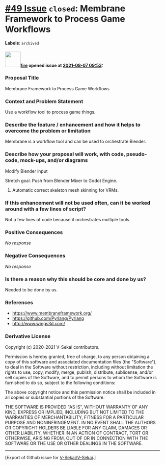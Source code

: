 # [\#49 Issue](https://github.com/V-Sekai/V-Sekai/issues/49) `closed`: Membrane Framework to Process Game Workflows
**Labels**: `archived`


#### <img src="https://avatars.githubusercontent.com/u/32321?u=c2e06a3d2b49a467aa907e54aa259516440267cc&v=4" width="50">[fire](https://github.com/fire) opened issue at [2021-08-07 09:53](https://github.com/V-Sekai/V-Sekai/issues/49):

### Proposal Title

Membrane Framework to Process Game Workflows

### Context and Problem Statement

Use a workflow tool to process game things.

### Describe the feature / enhancement and how it helps to overcome the problem or limitation

Membrane is a workflow tool and can be used to orchestrate Blender.


### Describe how your proposal will work, with code, pseudo-code, mock-ups, and/or diagrams

Modify Blender input

Stretch goal. Push from Blender Mixer to Godot Engine.

1. Automatic correct skeleton mesh skinning for VRMs.

### If this enhancement will not be used often, can it be worked around with a few lines of script?

Not a few lines of code because it orchestrates multiple tools.

### Positive Consequences

_No response_

### Negative Consequences

_No response_

### Is there a reason why this should be core and done by us?

Needed to be done by us.

### References

* https://www.membraneframework.org/
* https://github.com/Pyrlang/Pyrlang
* http://www.wings3d.com/

### Derivative License

Copyright (c) 2020-2021 V-Sekai contributors.

Permission is hereby granted, free of charge, to any person obtaining a copy
of this software and associated documentation files (the "Software"), to deal
in the Software without restriction, including without limitation the rights
to use, copy, modify, merge, publish, distribute, sublicense, and/or sell
copies of the Software, and to permit persons to whom the Software is
furnished to do so, subject to the following conditions:

The above copyright notice and this permission notice shall be included in all
copies or substantial portions of the Software.

THE SOFTWARE IS PROVIDED "AS IS", WITHOUT WARRANTY OF ANY KIND, EXPRESS OR
IMPLIED, INCLUDING BUT NOT LIMITED TO THE WARRANTIES OF MERCHANTABILITY,
FITNESS FOR A PARTICULAR PURPOSE AND NONINFRINGEMENT. IN NO EVENT SHALL THE
AUTHORS OR COPYRIGHT HOLDERS BE LIABLE FOR ANY CLAIM, DAMAGES OR OTHER
LIABILITY, WHETHER IN AN ACTION OF CONTRACT, TORT OR OTHERWISE, ARISING FROM,
OUT OF OR IN CONNECTION WITH THE SOFTWARE OR THE USE OR OTHER DEALINGS IN THE
SOFTWARE.





-------------------------------------------------------------------------------



[Export of Github issue for [V-Sekai/V-Sekai](https://github.com/V-Sekai/V-Sekai).]
